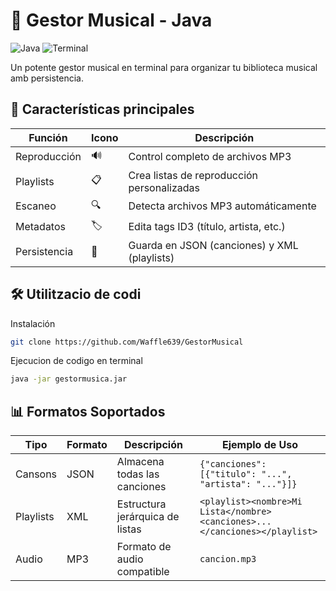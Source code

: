 # 🎵 Gestor Musical - Java

![Java](https://img.shields.io/badge/Java-17%2B-007396?logo=java&logoColor=white)
![Terminal](https://img.shields.io/badge/Interface-Terminal-4D4D4D?logo=windows-terminal&logoColor=white)

Un potente gestor musical en terminal para organizar tu biblioteca musical amb persistencia.

## 🌟 Características principales

| Función | Icono | Descripción |
|---------|-------|-------------|
| Reproducción | 🔊 | Control completo de archivos MP3 |
| Playlists | 📋 | Crea listas de reproducción personalizadas |
| Escaneo | 🔍 | Detecta archivos MP3 automáticamente |
| Metadatos | 🏷️ | Edita tags ID3 (título, artista, etc.) |
| Persistencia | 💾 | Guarda en JSON (canciones) y XML (playlists) |


## 🛠️ Utilitzacio de codi
Instalación 
```bash
git clone https://github.com/Waffle639/GestorMusical
```
Ejecucion de codigo en terminal
```bash
java -jar gestormusica.jar
```
## 📊 Formatos Soportados

| Tipo        | Formato | Descripción                     | Ejemplo de Uso                  |
|-------------|---------|---------------------------------|----------------------------------|
| Cansons     | JSON    | Almacena todas las canciones    | `{"canciones": [{"titulo": "...", "artista": "..."}]}` |
| Playlists   | XML     | Estructura jerárquica de listas | `<playlist><nombre>Mi Lista</nombre><canciones>...</canciones></playlist>` |
| Audio       | MP3     | Formato de audio compatible     | `cancion.mp3`  |

